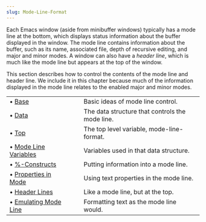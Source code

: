 ```yaml
---
slug: Mode-Line-Format
---
```


Each Emacs window (aside from minibuffer windows) typically has a mode line at the bottom, which displays status information about the buffer displayed in the window. The mode line contains information about the buffer, such as its name, associated file, depth of recursive editing, and major and minor modes. A window can also have a *header line*, which is much like the mode line but appears at the top of the window.

This section describes how to control the contents of the mode line and header line. We include it in this chapter because much of the information displayed in the mode line relates to the enabled major and minor modes.

|                                              |    |                                                 |
| :------------------------------------------- | -- | :---------------------------------------------- |
| • [Base](Mode-Line-Basics)                   |    | Basic ideas of mode line control.               |
| • [Data](Mode-Line-Data)                     |    | The data structure that controls the mode line. |
| • [Top](Mode-Line-Top)                       |    | The top level variable, mode-line-format.       |
| • [Mode Line Variables](Mode-Line-Variables) |    | Variables used in that data structure.          |
| • [%-Constructs](g_t_0025_002dConstructs)    |    | Putting information into a mode line.           |
| • [Properties in Mode](Properties-in-Mode)   |    | Using text properties in the mode line.         |
| • [Header Lines](Header-Lines)               |    | Like a mode line, but at the top.               |
| • [Emulating Mode Line](Emulating-Mode-Line) |    | Formatting text as the mode line would.         |
